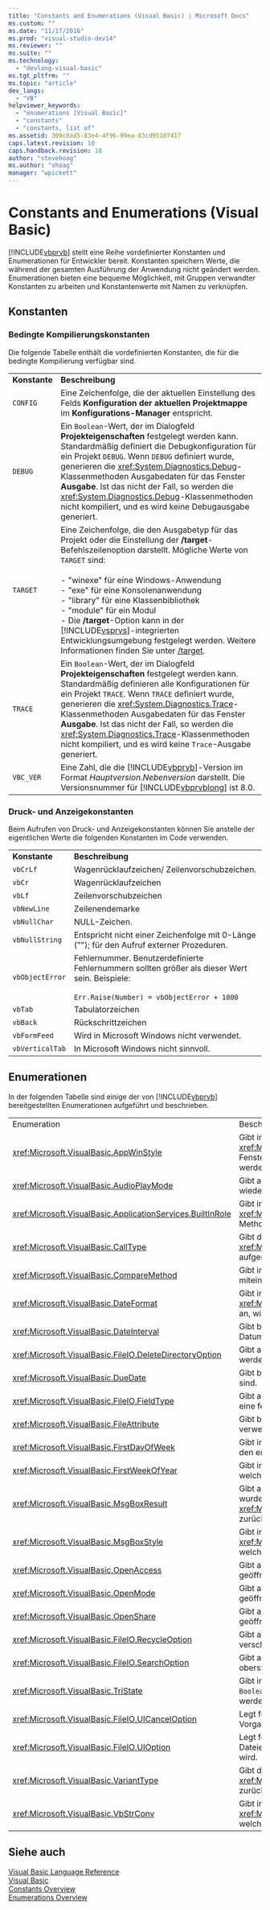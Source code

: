 ```yaml
---
title: "Constants and Enumerations (Visual Basic) | Microsoft Docs"
ms.custom: ""
ms.date: "11/17/2016"
ms.prod: "visual-studio-dev14"
ms.reviewer: ""
ms.suite: ""
ms.technology: 
  - "devlang-visual-basic"
ms.tgt_pltfrm: ""
ms.topic: "article"
dev_langs: 
  - "VB"
helpviewer_keywords: 
  - "enumerations [Visual Basic]"
  - "constants"
  - "constants, list of"
ms.assetid: 309c0ad5-83e4-4f96-99ea-83cd95107417
caps.latest.revision: 18
caps.handback.revision: 18
author: "stevehoag"
ms.author: "shoag"
manager: "wpickett"
---
```

# Constants and Enumerations (Visual Basic)
[!INCLUDE[vbprvb](../../csharp/programming-guide/concepts/linq/includes/vbprvb_md.md)] stellt eine Reihe vordefinierter Konstanten und Enumerationen für Entwickler bereit.  Konstanten speichern Werte, die während der gesamten Ausführung der Anwendung nicht geändert werden.  Enumerationen bieten eine bequeme Möglichkeit, mit Gruppen verwandter Konstanten zu arbeiten und Konstantenwerte mit Namen zu verknüpfen.  
  
## Konstanten  
  
### Bedingte Kompilierungskonstanten  
 Die folgende Tabelle enthält die vordefinierten Konstanten, die für die bedingte Kompilierung verfügbar sind.  
  
|||  
|-|-|  
|**Konstante**|**Beschreibung**|  
|`CONFIG`|Eine Zeichenfolge, die der aktuellen Einstellung des Felds **Konfiguration der aktuellen Projektmappe** im **Konfigurations\-Manager** entspricht.|  
|`DEBUG`|Ein `Boolean`\-Wert, der im Dialogfeld **Projekteigenschaften** festgelegt werden kann.  Standardmäßig definiert die Debugkonfiguration für ein Projekt `DEBUG`.  Wenn `DEBUG` definiert wurde, generieren die <xref:System.Diagnostics.Debug>\-Klassenmethoden Ausgabedaten für das Fenster **Ausgabe**.  Ist das nicht der Fall, so werden die <xref:System.Diagnostics.Debug>\-Klassenmethoden nicht kompiliert, und es wird keine Debugausgabe generiert.|  
|`TARGET`|Eine Zeichenfolge, die den Ausgabetyp für das Projekt oder die Einstellung der **\/target**\-Befehlszeilenoption darstellt.  Mögliche Werte von `TARGET` sind:<br /><br /> -   "winexe" für eine Windows\-Anwendung<br />-   "exe" für eine Konsolenanwendung<br />-   "library" für eine Klassenbibliothek<br />-   "module" für ein Modul<br />-   Die **\/target**\-Option kann in der [!INCLUDE[vsprvs](../../csharp/includes/vsprvs_md.md)]\-integrierten Entwicklungsumgebung festgelegt werden.  Weitere Informationen finden Sie unter [\/target](../../visual-basic/reference/command-line-compiler/target.md).|  
|`TRACE`|Ein `Boolean`\-Wert, der im Dialogfeld **Projekteigenschaften** festgelegt werden kann.  Standardmäßig definieren alle Konfigurationen für ein Projekt `TRACE`.  Wenn `TRACE` definiert wurde, generieren die <xref:System.Diagnostics.Trace>\-Klassenmethoden Ausgabedaten für das Fenster **Ausgabe**.  Ist das nicht der Fall, so werden die <xref:System.Diagnostics.Trace>\-Klassenmethoden nicht kompiliert, und es wird keine `Trace`\-Ausgabe generiert.|  
|`VBC_VER`|Eine Zahl, die die [!INCLUDE[vbprvb](../../csharp/programming-guide/concepts/linq/includes/vbprvb_md.md)]\-Version im Format *Hauptversion*.*Nebenversion* darstellt.  Die Versionsnummer für [!INCLUDE[vbprvblong](../../visual-basic/developing-apps/customizing-extending-my/includes/vbprvblong_md.md)] ist 8.0.|  
  
### Druck\- und Anzeigekonstanten  
 Beim Aufrufen von Druck\- und Anzeigekonstanten können Sie anstelle der eigentlichen Werte die folgenden Konstanten im Code verwenden.  
  
|||  
|-|-|  
|**Konstante**|**Beschreibung**|  
|`vbCrLf`|Wagenrücklaufzeichen\/ Zeilenvorschubzeichen.|  
|`vbCr`|Wagenrücklaufzeichen|  
|`vbLf`|Zeilenvorschubzeichen|  
|`vbNewLine`|Zeilenendemarke|  
|`vbNullChar`|NULL\-Zeichen.|  
|`vbNullString`|Entspricht nicht einer Zeichenfolge mit 0\-Länge \(""\); für den Aufruf externer Prozeduren.|  
|`vbObjectError`|Fehlernummer.  Benutzerdefinierte Fehlernummern sollten größer als dieser Wert sein.  Beispiele:<br /><br /> `Err.Raise(Number) = vbObjectError + 1000`|  
|`vbTab`|Tabulatorzeichen|  
|`vbBack`|Rückschrittzeichen|  
|`vbFormFeed`|Wird in Microsoft Windows nicht verwendet.|  
|`vbVerticalTab`|In Microsoft Windows nicht sinnvoll.|  
  
## Enumerationen  
 In der folgenden Tabelle sind einige der von [!INCLUDE[vbprvb](../../csharp/programming-guide/concepts/linq/includes/vbprvb_md.md)] bereitgestellten Enumerationen aufgeführt und beschrieben.  
  
|||  
|-|-|  
|Enumeration|Beschreibung|  
|<xref:Microsoft.VisualBasic.AppWinStyle>|Gibt in Aufrufen der <xref:Microsoft.VisualBasic.Interaction.Shell%2A>\-Funktion den Fensterstil an, der für das aufgerufene Programm verwendet werden soll.|  
|<xref:Microsoft.VisualBasic.AudioPlayMode>|Gibt an, wie beim Aufruf von Audiomethoden Sounds wiedergegeben werden.|  
|<xref:Microsoft.VisualBasic.ApplicationServices.BuiltInRole>|Gibt in Aufrufen der <xref:Microsoft.VisualBasic.ApplicationServices.User.IsInRole%2A>\-Methode den Typ der zu überprüfenden Rolle an.|  
|<xref:Microsoft.VisualBasic.CallType>|Gibt den Typ der Prozedur an, die beim Aufrufen der <xref:Microsoft.VisualBasic.Interaction.CallByName%2A>\-Funktion aufgerufen wird.|  
|<xref:Microsoft.VisualBasic.CompareMethod>|Gibt in Aufrufen von Vergleichsfunktionen an, wie Zeichenfolgen miteinander verglichen werden sollen.|  
|<xref:Microsoft.VisualBasic.DateFormat>|Gibt in Aufrufen der <xref:Microsoft.VisualBasic.Strings.FormatDateTime%2A>\-Funktion an, wie Datumsangaben angezeigt werden sollen.|  
|<xref:Microsoft.VisualBasic.DateInterval>|Gibt beim Aufruf datumsbezogener Funktionen an, wie Datumsintervalle bestimmt und formatiert werden sollen.|  
|<xref:Microsoft.VisualBasic.FileIO.DeleteDirectoryOption>|Gibt an, was geschehen soll, wenn ein Verzeichnis, das gelöscht werden soll, Dateien oder Verzeichnisse enthält.|  
|<xref:Microsoft.VisualBasic.DueDate>|Gibt beim Aufruf von Finanzmethoden an, wann Zahlungen fällig sind.|  
|<xref:Microsoft.VisualBasic.FileIO.FieldType>|Gibt an, ob Textfelder durch Trennzeichen begrenzt werden oder eine feste Breite haben.|  
|<xref:Microsoft.VisualBasic.FileAttribute>|Gibt beim Aufruf von Dateizugriffsfunktionen die zu verwendenden Dateiattribute an.|  
|<xref:Microsoft.VisualBasic.FirstDayOfWeek>|Gibt in Aufrufen datumsbezogener Funktionen an, welcher Tag den ersten Tag der Woche darstellen soll.|  
|<xref:Microsoft.VisualBasic.FirstWeekOfYear>|Gibt in Aufrufen datumsbezogener Funktionen die Woche an, welche die erste Woche des Jahres darstellen soll.|  
|<xref:Microsoft.VisualBasic.MsgBoxResult>|Gibt an, welche Schaltfläche in einem Meldungsfeld aktiviert wurde, und wird von der <xref:Microsoft.VisualBasic.Interaction.MsgBox%2A>\-Funktion zurückgegeben.|  
|<xref:Microsoft.VisualBasic.MsgBoxStyle>|Gibt in Aufrufen der <xref:Microsoft.VisualBasic.Interaction.MsgBox%2A>\-Funktion an, welche Schaltflächen angezeigt werden sollen.|  
|<xref:Microsoft.VisualBasic.OpenAccess>|Gibt an, wie eine Datei beim Aufruf von Dateizugriffsfunktionen geöffnet werden kann.|  
|<xref:Microsoft.VisualBasic.OpenMode>|Gibt an, wie eine Datei beim Aufruf von Dateizugriffsfunktionen geöffnet werden kann.|  
|<xref:Microsoft.VisualBasic.OpenShare>|Gibt an, wie eine Datei beim Aufruf von Dateizugriffsfunktionen geöffnet werden kann.|  
|<xref:Microsoft.VisualBasic.FileIO.RecycleOption>|Gibt an, ob eine Datei permanent gelöscht oder in den Papierkorb verschoben werden soll.|  
|<xref:Microsoft.VisualBasic.FileIO.SearchOption>|Gibt an, ob alle Verzeichnisse oder nur die Verzeichnisse der obersten Ebene durchsucht werden sollen.|  
|<xref:Microsoft.VisualBasic.TriState>|Gibt in Aufrufen von Funktionen zur Zahlenformatierung einen `Boolean`\-Wert an oder legt fest, ob der Standard verwendet werden soll.|  
|<xref:Microsoft.VisualBasic.FileIO.UICancelOption>|Legt fest, was geschehen soll, wenn der Benutzer während eines Vorganges auf **Abbrechen** klickt.|  
|<xref:Microsoft.VisualBasic.FileIO.UIOption>|Legt fest, ob beim Kopieren, Löschen oder Verschieben von Dateien oder Verzeichnissen eine Fortschrittsanzeige angezeigt wird.|  
|<xref:Microsoft.VisualBasic.VariantType>|Gibt den Typ eines Variant\-Objekts an und wird von der <xref:Microsoft.VisualBasic.Information.VarType%2A>\-Funktion zurückgegeben.|  
|<xref:Microsoft.VisualBasic.VbStrConv>|Gibt in Aufrufen der <xref:Microsoft.VisualBasic.Strings.StrConv%2A>\-Funktion an, welche Art von Konvertierung ausgeführt werden soll.|  
  
## Siehe auch  
 [Visual Basic Language Reference](../../visual-basic/language-reference/index.md)   
 [Visual Basic](../../visual-basic/index.md)   
 [Constants Overview](../../visual-basic/programming-guide/language-features/constants-enums/constants-overview.md)   
 [Enumerations Overview](../../visual-basic/programming-guide/language-features/constants-enums/enumerations-overview.md)